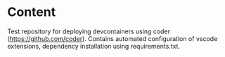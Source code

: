 # Content

Test repository for deploying devcontainers using coder (https://github.com/coder). Contains automated configuration of vscode extensions, dependency installation using requirements.txt.  
